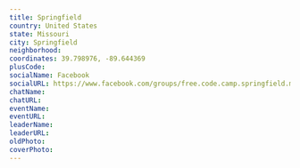 ```yaml
---
title: Springfield
country: United States
state: Missouri
city: Springfield
neighborhood: 
coordinates: 39.798976, -89.644369
plusCode:
socialName: Facebook
socialURL: https://www.facebook.com/groups/free.code.camp.springfield.missouri
chatName:
chatURL:
eventName:
eventURL:
leaderName:
leaderURL:
oldPhoto: 
coverPhoto:
---
```

